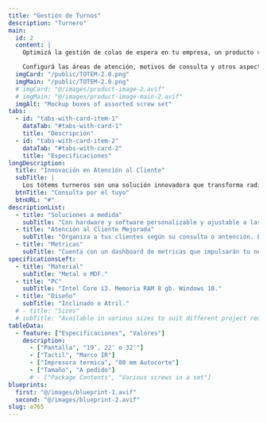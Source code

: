 ```yaml
---
title: "Gestión de Turnos"
description: "Turnero"
main:
  id: 2
  content: |
    Optimizá la gestión de colas de espera en tu empresa, un producto versátil y de fácil instalación diseñado para adaptarse a tus necesidades.

    Configurá las áreas de atención, motivos de consulta y otros aspectos según tus requerimientos. Su diseño simple y estético ofrece una experiencia confortable para los usuarios.
  imgCard: "/public/TOTEM-2.0.png"
  imgMain: "/public/TOTEM-2.0.png"
  # imgCard: "@/images/product-image-2.avif"
  # imgMain: "@/images/product-image-main-2.avif"
  imgAlt: "Mockup boxes of assorted screw set"
tabs:
  - id: "tabs-with-card-item-1"
    dataTab: "#tabs-with-card-1"
    title: "Descripción"
  - id: "tabs-with-card-item-2"
    dataTab: "#tabs-with-card-2"
    title: "Especificaciones"
longDescription:
  title: "Innovación en Atención al Cliente"
  subTitle: |
    Los tótems turneros son una solución innovadora que transforma radicalmente la manera en que las empresas gestionan las colas y los turnos de atención al cliente.
  btnTitle: "Consulta por el tuyo"
  btnURL: "#"
descriptionList:
  - title: "Soluciones a medida"
    subTitle: "Con hardware y software personalizable y ajustable a las necesidades de tu rubro y negocio."
  - title: "Atención al Cliente Mejorada"
    subTitle: "Organiza a tus clientes según su consulta o antención. Elimina tiempos muertos, brindando flujo comercial agil y eficiente."
  - title: "Metricas"
    subTitle: "Cuenta con un dashboard de metricas que impulsarán tu negocio."
specificationsLeft:
  - title: "Material"
    subTitle: "Metal o MDF."
  - title: "PC"
    subTitle: "Intel Core i3. Memoria RAM 8 gb. Windows 10."
  - title: "Diseño"
    subTitle: "Inclinado o Atril."
  # - title: "Sizes"
  # subTitle: "Available in various sizes to suit different project requirements, ensuring compatibility and versatility."
tableData:
  - feature: ["Especificaciones", "Valores"]
    description:
      - ["Pantalla", "19″, 22″ o 32″"]
      - ["Tactil", "Marco IR"]
      - ["Impresora termica", "80 mm Autocorte"]
      - ["Tamaño", "A pedido"]
      # - ["Package Contents", "Various screws in a set"]
blueprints:
  first: "@/images/blueprint-1.avif"
  second: "@/images/blueprint-2.avif"
slug: a765
---
```

